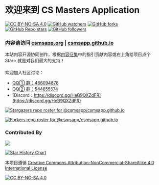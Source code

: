 # 欢迎来到 CS Masters Application

[![CC BY-NC-SA 4.0][cc-by-nc-sa-shield]][cc-by-nc-sa] 
[![GitHub watchers](https://img.shields.io/github/watchers/csmsapp/csmsapp.github.io?style=social)](https://github.com/csmsapp/csmsapp.github.io/subscription)
[![GitHub forks](https://img.shields.io/github/forks/csmsapp/csmsapp.github.io?style=social)](https://github.com/csmsapp/csmsapp.github.io/fork)
[![GitHub Repo stars](https://img.shields.io/github/stars/csmsapp/csmsapp.github.io?style=social)](https://github.com/csmsapp/csmsapp.github.io)
[![GitHub followers](https://img.shields.io/github/followers/xichenpan?style=social)](https://github.com/xichenpan)

### 内容请访问 [csmsapp.org](https://csmsapp.org/) | [csmsapp.github.io](https://csmsapp.github.io/)

本站内容开源协同创作，根据[内容征集](https://csmsapp.org/contribute/)中的指引贡献内容或右上角给项目点个 Star:star: 就是对我们最大的支持！

欢迎加入社区讨论：

- [QQ① 群：466094878](https://jq.qq.com/?_wv=1027&k=2ui21aMW)
- [QQ② 群：544855574](https://jq.qq.com/?_wv=1027&k=ujTUjy2N)
- [Discord：https://discord.gg/HeB9QXZdFR](https://discord.gg/HeB9QXZdFR)

[![Stargazers repo roster for @csmsapp/csmsapp.github.io](https://reporoster.com/stars/csmsapp/csmsapp.github.io)](https://github.com/csmsapp/csmsapp.github.io/stargazers)

[![Forkers repo roster for @csmsapp/csmsapp.github.io](https://reporoster.com/forks/csmsapp/csmsapp.github.io)](https://github.com/csmsapp/csmsapp.github.io/network/members)

### Contributed By
<a href="https://github.com/csmsapp/csmsapp.github.io/graphs/contributors">
  <img src="https://contrib.rocks/image?repo=csmsapp/csmsapp.github.io" />
</a>

[![Star History Chart](https://api.star-history.com/svg?repos=csmsapp/csmsapp.github.io&type=Date)](https://star-history.com/#csmsapp/csmsapp.github.io&Date)

本项目遵循 [Creative Commons Attribution-NonCommercial-ShareAlike 4.0 International License][cc-by-nc-sa]

[![CC BY-NC-SA 4.0][cc-by-nc-sa-image]][cc-by-nc-sa]

[cc-by-nc-sa]: http://creativecommons.org/licenses/by-nc-sa/4.0/
[cc-by-nc-sa-image]: https://licensebuttons.net/l/by-nc-sa/4.0/88x31.png
[cc-by-nc-sa-shield]: https://img.shields.io/badge/License-CC%20BY--NC--SA%204.0-lightgrey.svg
